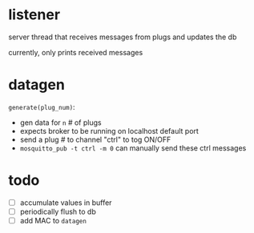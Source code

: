 # listener

server thread that receives messages from plugs and updates the db

currently, only prints received messages

# datagen

`generate(plug_num)`:
- gen data for `n` # of plugs
- expects broker to be running on localhost default port
- send a plug # to channel "ctrl" to tog ON/OFF
- `mosquitto_pub -t ctrl -m 0` can manually send these ctrl messages

# todo

- [ ]  accumulate values in buffer
- [ ]  periodically flush to db
- [ ]  add MAC to `datagen`
